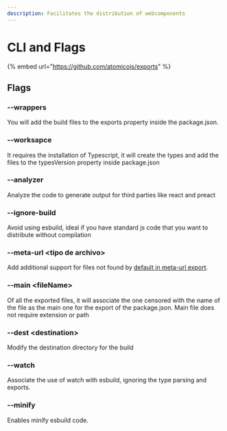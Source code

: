 ```yaml
---
description: Facilitates the distribution of webcomponents
---
```


# CLI and Flags

{% embed url="https://github.com/atomicojs/exports" %}

## Flags

### --wrappers

You will add the build files to the exports property inside the package.json.

### --worksapce

It requires the installation of Typescript, it will create the types and add the files to the typesVersion property inside package.json

### --analyzer

Analyze the code to generate output for third parties like react and preact



### --ignore-build

Avoid using esbuild, ideal if you have standard js code that you want to distribute without compilation

### --meta-url \<tipo de archivo>

Add additional support for files not found by [default in meta-url export](https://github.com/atomicojs/exports/blob/master/src/module.js#L23-L42).

### --main \<fileName>

Of all the exported files, it will associate the one censored with the name of the file as the main one for the export of the package.json. Main file does not require extension or path

### --dest \<destination>

Modify the destination directory for the build

### --watch

Associate the use of watch with esbuild, ignoring the type parsing and exports.

### --minify

Enables minify esbuild code.
